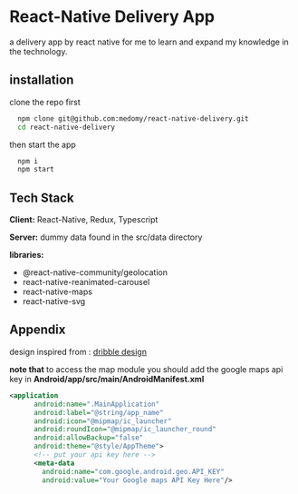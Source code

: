 
# React-Native Delivery App

a delivery app by react native for me to learn and expand my knowledge in the technology.



## installation

clone the repo first
```bash
  npm clone git@github.com:medomy/react-native-delivery.git
  cd react-native-delivery
```
then start the app 
```bash
  npm i
  npm start
```

## Tech Stack

**Client:** React-Native, Redux, Typescript

**Server:** dummy data found in the src/data directory

**libraries:** 
- @react-native-community/geolocation
- react-native-reanimated-carousel
- react-native-maps
- react-native-svg
## Appendix
design inspired from : [dribble design](https://dribbble.com/shots/14527824-Food-Delivery-Mobile-App/attachments/6215067?mode=media)

**note that** to access the map module you should add the google maps api key in **Android/app/src/main/AndroidManifest.xml**

```xml
<application
      android:name=".MainApplication"
      android:label="@string/app_name"
      android:icon="@mipmap/ic_launcher"
      android:roundIcon="@mipmap/ic_launcher_round"
      android:allowBackup="false"
      android:theme="@style/AppTheme">
      <!-- put your api key here -->
      <meta-data
        android:name="com.google.android.geo.API_KEY"
        android:value="Your Google maps API Key Here"/>
```